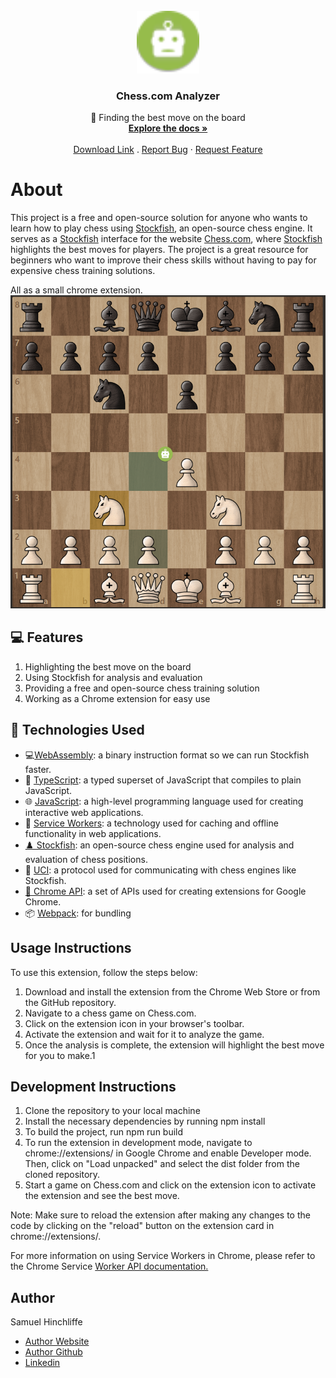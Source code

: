 <br />
<div align="center">
  <a >
    <img src="git/robot.svg" alt="Logo" width="100" height="100">
  </a>

  <h3 align="center">Chess.com Analyzer</h3>

  <p align="center">
    🤖 Finding the best move on the board
    <br />
    <a href="https://github.com//Samuel-Hinchliffe/Chess.com-analyser"><strong>Explore the docs »</strong></a>
    <br />
    <br />
    <a href="https://chrome.google.com/webstore/detail/chesscom-analyzer/iadjfokfegfhcccfplkhhjfooobkomee?hl=en-GB&authuser=0">Download Link</a>
    .
    <a href="https://github.com//Samuel-Hinchliffe/Chess.com-analyser/issues">Report Bug</a>
    ·
    <a href="https://github.com//Samuel-Hinchliffe/Chess.com-analyser/issues">Request Feature</a>
  </p>
</div>

# About

This project is a free and open-source solution for anyone who wants to learn how to play chess using [Stockfish](https://stockfishchess.org/), an open-source chess engine. It serves as a [Stockfish](https://stockfishchess.org/) interface for the website [Chess.com](https://www.chess.com/), where [Stockfish](https://stockfishchess.org/) highlights the best moves for players. The project is a great resource for beginners who want to improve their chess skills without having to pay for expensive chess training solutions.

All as a small chrome extension.
![robot](./git/feature.png)

## 💻 Features

1. Highlighting the best move on the board
2. Using Stockfish for analysis and evaluation
3. Providing a free and open-source chess training solution
4. Working as a Chrome extension for easy use

## 🚀 Technologies Used

- 💻[WebAssembly](https://webassembly.org/): a binary instruction format so we can run Stockfish faster.
- 📜 [TypeScript](https://www.typescriptlang.org/): a typed superset of JavaScript that compiles to plain JavaScript.
- 🌐 [JavaScript](https://www.javascript.com/): a high-level programming language used for creating interactive web applications.
- 🔄 [Service Workers](https://developer.mozilla.org/en-US/docs/Web/API/Service_Worker_API): a technology used for caching and offline functionality in web applications.
- [♟️ Stockfish](https://stockfishchess.org/): an open-source chess engine used for analysis and evaluation of chess positions.
- 🤖 [UCI](https://en.wikipedia.org/wiki/Universal_Chess_Interface): a protocol used for communicating with chess engines like Stockfish.
- [🔌 Chrome API](https://developer.chrome.com/docs/extensions/reference/): a set of APIs used for creating extensions for Google Chrome.
- 📦 [Webpack](https://webpack.js.org/): for bundling

## Usage Instructions

To use this extension, follow the steps below:

1. Download and install the extension from the Chrome Web Store or from the GitHub repository.
2. Navigate to a chess game on Chess.com.
3. Click on the extension icon in your browser's toolbar.
4. Activate the extension and wait for it to analyze the game.
5. Once the analysis is complete, the extension will highlight the best move for you to make.1

## Development Instructions

1. Clone the repository to your local machine
2. Install the necessary dependencies by running npm install
3. To build the project, run npm run build
4. To run the extension in development mode, navigate to chrome://extensions/ in Google Chrome and enable Developer mode. Then, click on "Load unpacked" and select the dist folder from the cloned repository.
5. Start a game on Chess.com and click on the extension icon to activate the extension and see the best move.

Note: Make sure to reload the extension after making any changes to the code by clicking on the "reload" button on the extension card in chrome://extensions/.

For more information on using Service Workers in Chrome, please refer to the Chrome Service [Worker API documentation.](https://developer.chrome.com/docs/extensions/reference/events/)

## Author

Samuel Hinchliffe

- [Author Website](https://samuel-hinchliffe.netlify.app/)
- [Author Github](https://github.com/Samuel-Hinchliffe)
- [Linkedin](https://www.linkedin.com/feed/)
